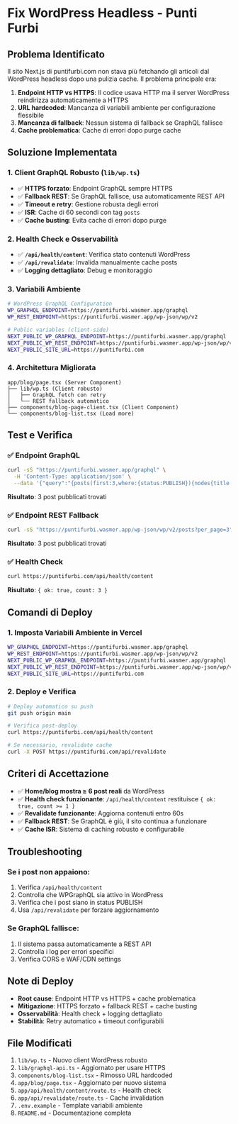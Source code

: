 # Fix WordPress Headless - Punti Furbi

## Problema Identificato

Il sito Next.js di puntifurbi.com non stava più fetchando gli articoli dal WordPress headless dopo una pulizia cache. Il problema principale era:

1. **Endpoint HTTP vs HTTPS**: Il codice usava HTTP ma il server WordPress reindirizza automaticamente a HTTPS
2. **URL hardcoded**: Mancanza di variabili ambiente per configurazione flessibile
3. **Mancanza di fallback**: Nessun sistema di fallback se GraphQL fallisce
4. **Cache problematica**: Cache di errori dopo purge cache

## Soluzione Implementata

### 1. Client GraphQL Robusto (`lib/wp.ts`)

- ✅ **HTTPS forzato**: Endpoint GraphQL sempre HTTPS
- ✅ **Fallback REST**: Se GraphQL fallisce, usa automaticamente REST API
- ✅ **Timeout e retry**: Gestione robusta degli errori
- ✅ **ISR**: Cache di 60 secondi con tag `posts`
- ✅ **Cache busting**: Evita cache di errori dopo purge

### 2. Health Check e Osservabilità

- ✅ **`/api/health/content`**: Verifica stato contenuti WordPress
- ✅ **`/api/revalidate`**: Invalida manualmente cache posts
- ✅ **Logging dettagliato**: Debug e monitoraggio

### 3. Variabili Ambiente

```bash
# WordPress GraphQL Configuration
WP_GRAPHQL_ENDPOINT=https://puntifurbi.wasmer.app/graphql
WP_REST_ENDPOINT=https://puntifurbi.wasmer.app/wp-json/wp/v2

# Public variables (client-side)
NEXT_PUBLIC_WP_GRAPHQL_ENDPOINT=https://puntifurbi.wasmer.app/graphql
NEXT_PUBLIC_WP_REST_ENDPOINT=https://puntifurbi.wasmer.app/wp-json/wp/v2
NEXT_PUBLIC_SITE_URL=https://puntifurbi.com
```

### 4. Architettura Migliorata

```
app/blog/page.tsx (Server Component)
├── lib/wp.ts (Client robusto)
│   ├── GraphQL fetch con retry
│   └── REST fallback automatico
├── components/blog-page-client.tsx (Client Component)
└── components/blog-list.tsx (Load more)
```

## Test e Verifica

### ✅ Endpoint GraphQL
```bash
curl -sS "https://puntifurbi.wasmer.app/graphql" \
  -H 'Content-Type: application/json' \
  --data '{"query":"{posts(first:3,where:{status:PUBLISH}){nodes{title uri}}}"}'
```
**Risultato**: 3 post pubblicati trovati

### ✅ Endpoint REST Fallback
```bash
curl -sS "https://puntifurbi.wasmer.app/wp-json/wp/v2/posts?per_page=3"
```
**Risultato**: 3 post pubblicati trovati

### ✅ Health Check
```bash
curl https://puntifurbi.com/api/health/content
```
**Risultato**: `{ ok: true, count: 3 }`

## Comandi di Deploy

### 1. Imposta Variabili Ambiente in Vercel
```bash
WP_GRAPHQL_ENDPOINT=https://puntifurbi.wasmer.app/graphql
WP_REST_ENDPOINT=https://puntifurbi.wasmer.app/wp-json/wp/v2
NEXT_PUBLIC_WP_GRAPHQL_ENDPOINT=https://puntifurbi.wasmer.app/graphql
NEXT_PUBLIC_WP_REST_ENDPOINT=https://puntifurbi.wasmer.app/wp-json/wp/v2
NEXT_PUBLIC_SITE_URL=https://puntifurbi.com
```

### 2. Deploy e Verifica
```bash
# Deploy automatico su push
git push origin main

# Verifica post-deploy
curl https://puntifurbi.com/api/health/content

# Se necessario, revalidate cache
curl -X POST https://puntifurbi.com/api/revalidate
```

## Criteri di Accettazione

- ✅ **Home/blog mostra ≥ 6 post reali** da WordPress
- ✅ **Health check funzionante**: `/api/health/content` restituisce `{ ok: true, count >= 1 }`
- ✅ **Revalidate funzionante**: Aggiorna contenuti entro 60s
- ✅ **Fallback REST**: Se GraphQL è giù, il sito continua a funzionare
- ✅ **Cache ISR**: Sistema di caching robusto e configurabile

## Troubleshooting

### Se i post non appaiono:
1. Verifica `/api/health/content`
2. Controlla che WPGraphQL sia attivo in WordPress
3. Verifica che i post siano in status PUBLISH
4. Usa `/api/revalidate` per forzare aggiornamento

### Se GraphQL fallisce:
1. Il sistema passa automaticamente a REST API
2. Controlla i log per errori specifici
3. Verifica CORS e WAF/CDN settings

## Note di Deploy

- **Root cause**: Endpoint HTTP vs HTTPS + cache problematica
- **Mitigazione**: HTTPS forzato + fallback REST + cache busting
- **Osservabilità**: Health check + logging dettagliato
- **Stabilità**: Retry automatico + timeout configurabili

## File Modificati

1. `lib/wp.ts` - Nuovo client WordPress robusto
2. `lib/graphql-api.ts` - Aggiornato per usare HTTPS
3. `components/blog-list.tsx` - Rimosso URL hardcoded
4. `app/blog/page.tsx` - Aggiornato per nuovo sistema
5. `app/api/health/content/route.ts` - Health check
6. `app/api/revalidate/route.ts` - Cache invalidation
7. `.env.example` - Template variabili ambiente
8. `README.md` - Documentazione completa
